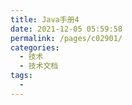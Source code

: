 ```yaml
---
title: Java手册4
date: 2021-12-05 05:59:58
permalink: /pages/c02901/
categories:
  - 技术
  - 技术文档
tags:
  - 
---
```

